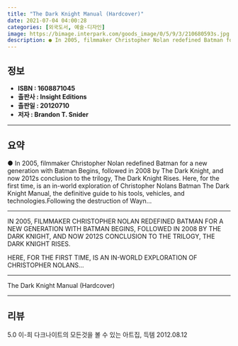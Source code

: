 ```yaml
---
title: "The Dark Knight Manual (Hardcover)"
date: 2021-07-04 04:00:28
categories: [외국도서, 예술-디자인]
image: https://bimage.interpark.com/goods_image/0/5/9/3/210680593s.jpg
description: ● In 2005, filmmaker Christopher Nolan redefined Batman for a new generation with Batman Begins, followed in 2008 by The Dark Knight, and now 2012s conclusion
---
```


## **정보**

- **ISBN : 1608871045**
- **출판사 : Insight Editions**
- **출판일 : 20120710**
- **저자 : Brandon T. Snider**

------



## **요약**

●  In 2005, filmmaker Christopher Nolan redefined Batman for a new generation with Batman Begins, followed in 2008 by The Dark Knight, and now 2012s conclusion to the trilogy, The Dark Knight Rises. Here, for the first time, is an in-world exploration of Christopher Nolans Batman The Dark Knight Manual, the definitive guide to his tools, vehicles, and technologies.Following the destruction of Wayn...

------

IN 2005, FILMMAKER CHRISTOPHER NOLAN REDEFINED BATMAN FOR A NEW GENERATION WITH BATMAN BEGINS, FOLLOWED IN 2008 BY THE DARK KNIGHT, AND NOW 2012S CONCLUSION TO THE TRILOGY, THE DARK KNIGHT RISES.

HERE, FOR THE FIRST TIME, IS AN IN-WORLD EXPLORATION OF CHRISTOPHER NOLANS... 

------


The Dark Knight Manual (Hardcover) 

------


## **리뷰** 

5.0 이-희 다크나이트의 모든것을 볼 수 있는 아트집, 득템 2012.08.12 <br/>